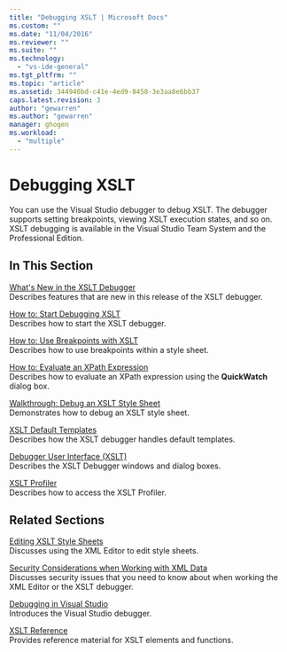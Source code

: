 ```yaml
---
title: "Debugging XSLT | Microsoft Docs"
ms.custom: ""
ms.date: "11/04/2016"
ms.reviewer: ""
ms.suite: ""
ms.technology: 
  - "vs-ide-general"
ms.tgt_pltfrm: ""
ms.topic: "article"
ms.assetid: 344940bd-c41e-4ed9-8458-3e3aa8e6bb37
caps.latest.revision: 3
author: "gewarren"
ms.author: "gewarren"
manager: ghogen
ms.workload: 
  - "multiple"
---
```

# Debugging XSLT
You can use the Visual Studio debugger to debug XSLT. The debugger supports setting breakpoints, viewing XSLT execution states, and so on. XSLT debugging is available in the Visual Studio Team System and the Professional Edition.  
  
## In This Section  
 [What's New in the XSLT Debugger](../xml-tools/what-s-new-in-the-xslt-debugger.md)  
 Describes features that are new in this release of the XSLT debugger.  
  
 [How to: Start Debugging XSLT](../xml-tools/how-to-start-debugging-xslt.md)  
 Describes how to start the XSLT debugger.  
  
 [How to: Use Breakpoints with XSLT](../xml-tools/how-to-use-breakpoints-with-xslt.md)  
 Describes how to use breakpoints within a style sheet.  
  
 [How to: Evaluate an XPath Expression](../xml-tools/how-to-evaluate-an-xpath-expression.md)  
 Describes how to evaluate an XPath expression using the **QuickWatch** dialog box.  
  
 [Walkthrough: Debug an XSLT Style Sheet](../xml-tools/walkthrough-debug-an-xslt-style-sheet.md)  
 Demonstrates how to debug an XSLT style sheet.  
  
 [XSLT Default Templates](../xml-tools/xslt-default-templates.md)  
 Describes how the XSLT debugger handles default templates.  
  
 [Debugger User Interface (XSLT)](../xml-tools/debugger-user-interface-xslt.md)  
 Describes the XSLT Debugger windows and dialog boxes.  
  
 [XSLT Profiler](../xml-tools/xslt-profiler.md)  
 Describes how to access the XSLT Profiler.  
  
## Related Sections  
 [Editing XSLT Style Sheets](../xml-tools/editing-xslt-style-sheets.md)  
 Discusses using the XML Editor to edit style sheets.  
  
 [Security Considerations when Working with XML Data](../xml-tools/security-considerations-when-working-with-xml-data.md)  
 Discusses security issues that you need to know about when working the XML Editor or the XSLT debugger.  
  
 [Debugging in Visual Studio](../debugger/debugging-in-visual-studio.md)  
 Introduces the Visual Studio debugger.  
  
 [XSLT Reference](http://msdn.microsoft.com/en-us/678bcd68-cbbb-4be5-9dd2-40f94488a1cf)  
 Provides reference material for XSLT elements and functions.
